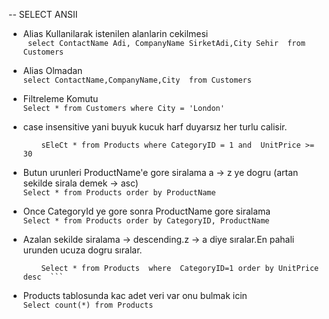 -- SELECT ANSII

* Alias Kullanilarak istenilen alanlarin cekilmesi <br>
    ``` select ContactName Adi, CompanyName SirketAdi,City Sehir  from Customers```

* Alias Olmadan<br>
    ```select ContactName,CompanyName,City  from Customers```

* Filtreleme Komutu<br>
   ```Select * from Customers where City = 'London' ```
   
* case insensitive yani buyuk kucuk harf duyarsız her turlu calisir.<br>
   ``` sEleCt * from Products where CategoryID = 1 or CategoryID = 3
       sEleCt * from Products where CategoryID = 1 and  UnitPrice >= 30
   ```
* Butun urunleri ProductName'e gore siralama a -> z ye dogru (artan sekilde sirala demek -> asc) <br>
  ``` Select * from Products order by ProductName  ```
* Once CategoryId ye gore sonra ProductName gore siralama<br>
  ``` Select * from Products order by CategoryID, ProductName  ```
* Azalan sekilde siralama -> descending.z -> a diye sıralar.En pahali urunden ucuza dogru sıralar.<br>
  ``` Select * from Products order by UnitPrice desc 
      Select * from Products  where  CategoryID=1 order by UnitPrice desc  ```
* Products tablosunda kac adet veri var onu bulmak icin <br>
  ``` Select count(*) from Products   ```
